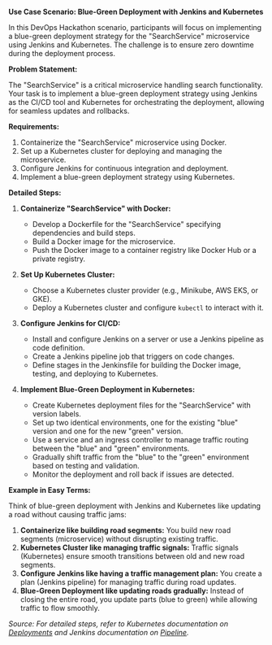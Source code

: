 **Use Case Scenario: Blue-Green Deployment with Jenkins and Kubernetes**

In this DevOps Hackathon scenario, participants will focus on implementing a blue-green deployment strategy for the "SearchService" microservice using Jenkins and Kubernetes. The challenge is to ensure zero downtime during the deployment process.

**Problem Statement:**

The "SearchService" is a critical microservice handling search functionality. Your task is to implement a blue-green deployment strategy using Jenkins as the CI/CD tool and Kubernetes for orchestrating the deployment, allowing for seamless updates and rollbacks.

**Requirements:**
1. Containerize the "SearchService" microservice using Docker.
2. Set up a Kubernetes cluster for deploying and managing the microservice.
3. Configure Jenkins for continuous integration and deployment.
4. Implement a blue-green deployment strategy using Kubernetes.

**Detailed Steps:**

1. **Containerize "SearchService" with Docker:**
   - Develop a Dockerfile for the "SearchService" specifying dependencies and build steps.
   - Build a Docker image for the microservice.
   - Push the Docker image to a container registry like Docker Hub or a private registry.

2. **Set Up Kubernetes Cluster:**
   - Choose a Kubernetes cluster provider (e.g., Minikube, AWS EKS, or GKE).
   - Deploy a Kubernetes cluster and configure `kubectl` to interact with it.

3. **Configure Jenkins for CI/CD:**
   - Install and configure Jenkins on a server or use a Jenkins pipeline as code definition.
   - Create a Jenkins pipeline job that triggers on code changes.
   - Define stages in the Jenkinsfile for building the Docker image, testing, and deploying to Kubernetes.

4. **Implement Blue-Green Deployment in Kubernetes:**
   - Create Kubernetes deployment files for the "SearchService" with version labels.
   - Set up two identical environments, one for the existing "blue" version and one for the new "green" version.
   - Use a service and an ingress controller to manage traffic routing between the "blue" and "green" environments.
   - Gradually shift traffic from the "blue" to the "green" environment based on testing and validation.
   - Monitor the deployment and roll back if issues are detected.

**Example in Easy Terms:**

Think of blue-green deployment with Jenkins and Kubernetes like updating a road without causing traffic jams:
1. **Containerize like building road segments:** You build new road segments (microservice) without disrupting existing traffic.
2. **Kubernetes Cluster like managing traffic signals:** Traffic signals (Kubernetes) ensure smooth transitions between old and new road segments.
3. **Configure Jenkins like having a traffic management plan:** You create a plan (Jenkins pipeline) for managing traffic during road updates.
4. **Blue-Green Deployment like updating roads gradually:** Instead of closing the entire road, you update parts (blue to green) while allowing traffic to flow smoothly.


*Source: For detailed steps, refer to Kubernetes documentation on [Deployments](https://kubernetes.io/docs/concepts/workloads/controllers/deployment/) and Jenkins documentation on [Pipeline](https://www.jenkins.io/doc/book/pipeline/).*
